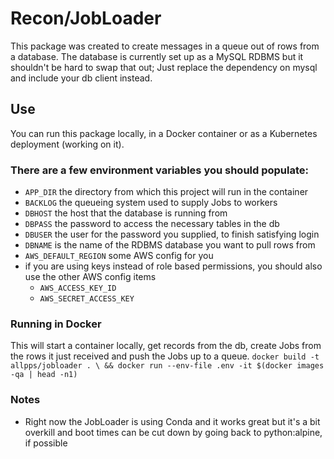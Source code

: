 # Recon/JobLoader
This package was created to create messages in a queue out of rows from a database.  The database is currently set up as a MySQL RDBMS but it shouldn't be hard to swap that out; Just replace the dependency on mysql and include your db client instead.

## Use
You can run this package locally, in a Docker container or as a Kubernetes deployment (working on it).

### There are a few environment variables you should populate:
- `APP_DIR`	the directory from which this project will run in the container
- `BACKLOG`	the queueing system used to supply Jobs to workers
- `DBHOST`	the host that the database is running from
- `DBPASS`	the password to access the necessary tables in the db
- `DBUSER`	the user for the password you supplied, to finish satisfying login
- `DBNAME`	is the name of the RDBMS database you want to pull rows from
- `AWS_DEFAULT_REGION` some AWS config for you
- if you are using keys instead of role based permissions, you should also use the other AWS config items
	- `AWS_ACCESS_KEY_ID`
	- `AWS_SECRET_ACCESS_KEY`

### Running in Docker
This will start a container locally, get records from the db, create Jobs from the rows it just received and push the Jobs up to a queue.
`docker build -t allpps/jobloader . \
	&& docker run --env-file .env -it $(docker images -qa | head -n1)`

### Notes
- Right now the JobLoader is using Conda and it works great but it's a bit overkill and boot times can be cut down by going back to python:alpine, if possible

